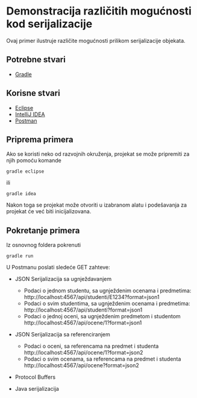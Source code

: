# Demonstracija različitih mogućnosti kod serijalizacije

Ovaj primer ilustruje različite mogućnosti prilikom serijalizacije objekata.

## Potrebne stvari

* [Gradle](https://gradle.org)

## Korisne stvari

* [Eclipse](https://www.eclipse.org)
* [IntelliJ IDEA](https://www.jetbrains.com/idea/)
* [Postman](https://www.getpostman.com)

## Priprema primera

Ako se koristi neko od razvojnih okruženja, projekat se može pripremiti za njih pomoću komande

`gradle eclipse`

ili 

`gradle idea`

Nakon toga se projekat može otvoriti u izabranom alatu i podešavanja za projekat će već biti inicijalizovana.

## Pokretanje primera

Iz osnovnog foldera pokrenuti

`gradle run`

U Postmanu poslati sledeće GET zahteve:

 * JSON Serijalizacija sa ugnježdavanjem
   * Podaci o jednom studentu, sa ugnježdenim ocenama i predmetima: 
     http://localhost:4567/api/studenti/E1234?format=json1
   * Podaci o svim studentima, sa ugnježdenim ocenama i predmetima: 
     http://localhost:4567/api/studenti?format=json1
   * Podaci o jednoj oceni, sa ugnježdenim predmetom i studentom
     http://localhost:4567/api/ocene/1?format=json1

  * JSON Serijalizacija sa referenciranjem
    * Podaci o oceni, sa referencama na predmet i studenta
      http://localhost:4567/api/ocene/1?format=json2
    * Podaci o svim ocenama, sa referencama na predmet i studenta
      http://localhost:4567/api/ocene?format=json2
  
  * Protocol Buffers

  * Java serijalizacija

